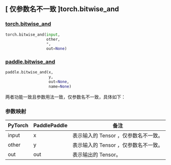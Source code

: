 ## [ 仅参数名不一致 ]torch.bitwise_and

### [torch.bitwise_and](https://pytorch.org/docs/stable/generated/torch.bitwise_and.html#torch.bitwise_and)

```python
torch.bitwise_and(input,
                  other,
                  *,
                  out=None)
```

### [paddle.bitwise_and](https://www.paddlepaddle.org.cn/documentation/docs/zh/develop/api/paddle/bitwise_and_cn.html#bitwise-and)

```python
paddle.bitwise_and(x,
                   y,
                   out=None,
                   name=None)
```

两者功能一致且参数用法一致，仅参数名不一致，具体如下：
### 参数映射
| PyTorch       | PaddlePaddle | 备注                                                   |
| ------------- | ------------ | ------------------------------------------------------ |
| input  |   x   | 表示输入的 Tensor ，仅参数名不一致。   |
| other  |   y   | 表示输入的 Tensor ，仅参数名不一致。 |
| out | out | 表示输出的 Tensor。|
